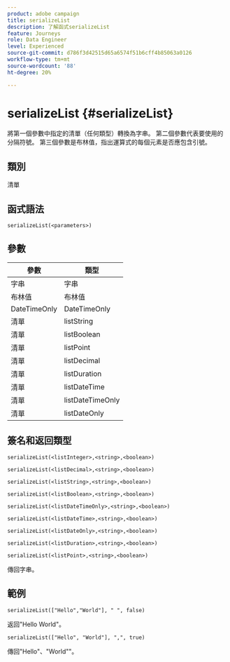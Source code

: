 ```yaml
---
product: adobe campaign
title: serializeList
description: 了解函式serializeList
feature: Journeys
role: Data Engineer
level: Experienced
source-git-commit: d786f3d42515d65a6574f51b6cff4b85063a0126
workflow-type: tm+mt
source-wordcount: '88'
ht-degree: 20%

---
```


# serializeList {#serializeList}

將第一個參數中指定的清單（任何類型）轉換為字串。 第二個參數代表要使用的分隔符號。 第三個參數是布林值，指出運算式的每個元素是否應包含引號。

## 類別

清單

## 函式語法

`serializeList(<parameters>)`

## 參數

| 參數 | 類型 |
|-----------|------------------|
| 字串 | 字串 |
| 布林值 | 布林值 |
| DateTimeOnly | DateTimeOnly |
| 清單 | listString |
| 清單 | listBoolean |
| 清單 | listPoint |
| 清單 | listDecimal |
| 清單 | listDuration |
| 清單 | listDateTime |
| 清單 | listDateTimeOnly |
| 清單 | listDateOnly |

## 簽名和返回類型

`serializeList(<listInteger>,<string>,<boolean>)`

`serializeList(<listDecimal>,<string>,<boolean>)`

`serializeList(<listString>,<string>,<boolean>)`

`serializeList(<listBoolean>,<string>,<boolean>)`

`serializeList(<listDateTimeOnly>,<string>,<boolean>)`

`serializeList(<listDateTime>,<string>,<boolean>)`

`serializeList(<listDateOnly>,<string>,<boolean>)`

`serializeList(<listDuration>,<string>,<boolean>)`

`serializeList(<listPoint>,<string>,<boolean>)`

傳回字串。

## 範例

`serializeList(["Hello","World"], " ", false)`

返回&quot;Hello World&quot;。

`serializeList(["Hello", "World"], ",", true)`

傳回&quot;Hello&quot;、&quot;World&quot;&quot;。

